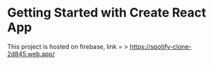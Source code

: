 # Getting Started with Create React App

This project is hosted on firebase, link = > https://spotify-clone-2d845.web.app/
